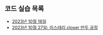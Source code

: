 ## 코드 실습 목록

- [2023년 10월 16일](https://codesandbox.io/s/study-prototype-89k8fy?file=/src/index.mjs)
- [2023년 10월 27일: 미스테리 closer 만두 공장](https://codesandbox.io/s/javascript-study-this-closer-yqpmtm?file=/src/index.mjs)
